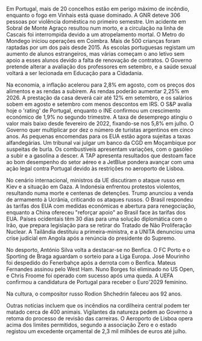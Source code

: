 Em Portugal, mais de 20 concelhos estão em perigo máximo de incêndio, enquanto o fogo em Vinhais está quase dominado. A GNR deteve 306 pessoas por violência doméstica no primeiro semestre. Um acidente em Sobral de Monte Agraço resultou num morto, e a circulação na linha de Cascais foi interrompida devido a um atropelamento mortal. O Metro do Mondego iniciou operações em Coimbra. Mais de 500 crianças foram raptadas por um dos pais desde 2015. As escolas portuguesas registam um aumento de alunos estrangeiros, mas várias começam o ano letivo sem apoio a esses alunos devido a falta de renovação de contratos. O Governo pretende alterar a avaliação dos professores em setembro, e a saúde sexual voltará a ser lecionada em Educação para a Cidadania.

Na economia, a inflação acelerou para 2,8% em agosto, com os preços dos alimentos e as rendas a subirem. As rendas poderão aumentar 2,25% em 2026. A prestação da casa deverá cair até 12% em setembro, e os salários sobem em agosto e setembro com menos descontos em IRS. O S&P avalia hoje o 'rating' de Portugal, enquanto o INE confirmou um crescimento económico de 1,9% no segundo trimestre. A taxa de desemprego atingiu o valor mais baixo desde fevereiro de 2022, fixando-se nos 5,8% em julho. O Governo quer multiplicar por dez o número de turistas argentinos em cinco anos. As pequenas encomendas para os EUA estão agora sujeitas a taxas alfandegárias. Um tribunal vai julgar um banco da CGD em Moçambique por suspeitas de burla. Os combustíveis apresentam variações, com o gasóleo a subir e a gasolina a descer. A TAP apresenta resultados que destoam face ao bom desempenho do setor aéreo e a JetBlue pondera avançar com uma ação legal contra Portugal devido às restrições no aeroporto de Lisboa.

No cenário internacional, ministros da UE discutiram o ataque russo em Kiev e a situação em Gaza. A Indonésia enfrentou protestos violentos, resultando numa morte e centenas de detenções. Trump anunciou a venda de armamento à Ucrânia, criticando os ataques russos. O Brasil respondeu às tarifas dos EUA com medidas económicas e abertura para renegociação, enquanto a China ofereceu "reforçar apoio" ao Brasil face às tarifas dos EUA. Países ocidentais têm 30 dias para uma solução diplomática com o Irão, que prepara legislação para se retirar do Tratado de Não Proliferação Nuclear. A Tailândia destituiu a primeira-ministra, e a UNITA denunciou uma crise judicial em Angola após a renúncia do presidente do Supremo.

No desporto, António Silva volta a destacar-se no Benfica. O FC Porto e o Sporting de Braga aguardam o sorteio para a Liga Europa. José Mourinho foi despedido do Fenerbahçe após a derrota com o Benfica. Mateus Fernandes assinou pelo West Ham. Nuno Borges foi eliminado no US Open, e Chris Froome foi operado com sucesso após uma queda. A UEFA confirmou a candidatura de Portugal para receber o Euro'2029 feminino.

Na cultura, o compositor russo Rodion Shchedrin faleceu aos 92 anos.

Outras notícias incluem que os incêndios na cordilheira central podem ter matado cerca de 400 animais. Vigilantes da natureza pedem ao Governo a retoma do processo de revisão das carreiras. O Aeroporto de Lisboa opera acima dos limites permitidos, segundo a associação Zero e o estado registou um excedente orçamental de 2,3 mil milhões de euros até julho.

